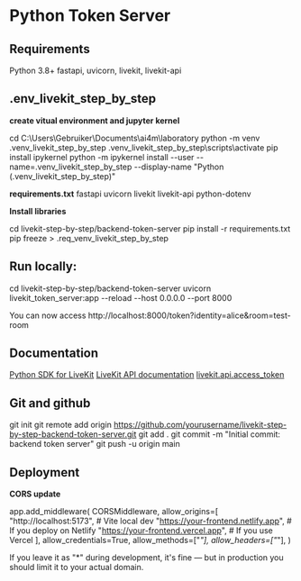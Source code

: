 # Python Token Server

## Requirements
Python 3.8+
fastapi, uvicorn, livekit, livekit-api

## .env_livekit_step_by_step

**create vitual environment and jupyter kernel**

cd C:\Users\Gebruiker\Documents\ai4m\laboratory
python -m venv .venv_livekit_step_by_step
.venv_livekit_step_by_step\scripts\activate
pip install ipykernel
python -m ipykernel install --user --name=.venv_livekit_step_by_step --display-name "Python (.venv_livekit_step_by_step)"

**requirements.txt**
fastapi
uvicorn
livekit
livekit-api
python-dotenv

**Install libraries**

cd livekit-step-by-step/backend-token-server
pip install -r requirements.txt
pip freeze > .req_venv_livekit_step_by_step

## Run locally:

cd livekit-step-by-step/backend-token-server
uvicorn livekit_token_server:app --reload --host 0.0.0.0 --port 8000

You can now access http://localhost:8000/token?identity=alice&room=test-room

## Documentation

[Python SDK for LiveKit](https://github.com/livekit/python-sdks)
[LiveKit API documentation](https://docs.livekit.io/reference/python/livekit/index.html#livekit)
[livekit.api.access_token](https://docs.livekit.io/reference/python/livekit/api/access_token.html)

## Git and github

git init
git remote add origin https://github.com/yourusername/livekit-step-by-step-backend-token-server.git
git add .
git commit -m "Initial commit: backend token server"
git push -u origin main


## Deployment

**CORS update**

app.add_middleware(
    CORSMiddleware,
    allow_origins=[
        "http://localhost:5173",                      # Vite local dev
        "https://your-frontend.netlify.app",          # If you deploy on Netlify
        "https://your-frontend.vercel.app",           # If you use Vercel
    ],
    allow_credentials=True,
    allow_methods=["*"],
    allow_headers=["*"],
)

If you leave it as "*" during development, it's fine — but in production you should limit it to your actual domain.

